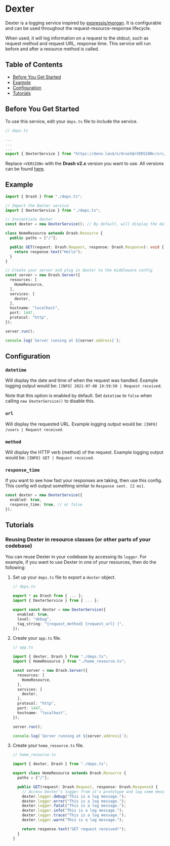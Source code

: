 # Dexter

Dexter is a logging service inspired by
[expressjs/morgan](https://github.com/expressjs/morgan). It is configurable and
can be used throughout the request-resource-response lifecycle.

When used, it will log information on a request to the stdout, such as request
method and request URL, response time. This service will run before and after a
resource method is called.

## Table of Contents

- [Before You Get Started](#before-you-get-started)
- [Example](#example)
- [Configuration](#configuration)
- [Tutorials](#tutorials)

## Before You Get Started

To use this service, edit your `deps.ts` file to include the service.

```typescript
// deps.ts

...
...
...
export { DexterService } from "https://deno.land/x/drash@<VERSION>/src/services/dexter/dexter.ts";
```

Replace `<VERSION>` with the **Drash v2.x** version you want to use. All
versions can be found
[here](https://github.com/drashland/drash/releases?q=v2&expanded=true).

## Example

```typescript
import { Drash } from "./deps.ts";

// Import the Dexter service
import { DexterService } from "./deps.ts";

// Instantiate dexter
const dexter = new DexterService(); // By default, will display the date and time of the request

class HomeResource extends Drash.Resource {
  public paths = ["/"];

  public GET(request: Drash.Request, response: Drash.Response): void {
    return response.text("Hello");
  }
}

// Create your server and plug in dexter to the middleware config
const server = new Drash.Server({
  resources: [
    HomeResource,
  ],
  services: [
    dexter,
  ],
  hostname: "localhost",
  port: 1447,
  protocol: "http",
});

server.run();

console.log(`Server running at ${server.address}`);
```

## Configuration

### `datetime`

Will display the date and time of when the request was handled. Example logging
output would be: `[INFO] 2021-07-08 19:59:50 | Request received`.

Note that this option is enabled by default. Set `datetime` to `false` when
calling `new DexterService()` to disable this.

### `url`

Will display the requested URL. Example logging output would be:
`[INFO] /users | Request received`.

### `method`

Will display the HTTP verb (method) of the request. Example logging output would
be: `[INFO] GET | Request received`.

### `response_time`

If you want to see how fast your responses are taking, then use this config.
This config will output something similar to `Response sent. [2 ms]`.

```typescript
const dexter = new DexterService({
  enabled: true,
  response_time: true, // or false
});
```

## Tutorials

### Reusing Dexter in resource classes (or other parts of your codebase)

You can reuse Dexter in your codebase by accessing its `logger`. For example, if
you want to use Dexter in one of your resources, then do the following:

1. Set up your `deps.ts` file to export a `dexter` object.

   ```typescript
   // deps.ts

   export * as Drash from { ... };
   import { DexterService } from { ... };

   export const dexter = new DexterService({
     enabled: true,
     level: "debug",
     tag_string: "{request_method} {request_url} |",
   });
   ```

2. Create your `app.ts` file.

   ```typescript
   // app.ts

   import { dexter, Drash } from "./deps.ts";
   import { HomeResource } from "./home_resource.ts";

   const server = new Drash.Server({
     resources: [
       HomeResource,
     ],
     services: [
       dexter,
     ],
     protocol: "http",
     port: 1447,
     hostname: "localhost",
   });

   server.run();

   console.log(`Server running at ${server.address}`);
   ```

3. Create your `home_resource.ts` file.

   ```typescript
   // home_resource.ts

   import { dexter, Drash } from "./deps.ts";

   export class HomeResource extends Drash.Resource {
     paths = ["/"];

     public GET(request: Drash.Request, response: Drash.Response) {
       // Access Dexter's logger from it's prototype and log some messages
       dexter.logger.debug("This is a log message.");
       dexter.logger.error("This is a log message.");
       dexter.logger.fatal("This is a log message.");
       dexter.logger.info("This is a log message.");
       dexter.logger.trace("This is a log message.");
       dexter.logger.warn("This is a log message.");

       return response.text("GET request received!");
     }
   }
   ```
